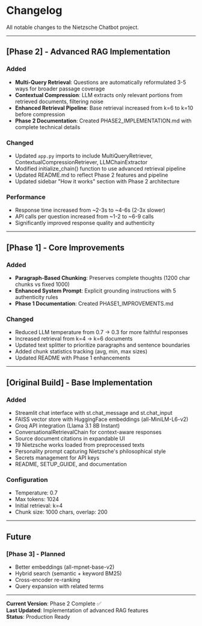 # Changelog

All notable changes to the Nietzsche Chatbot project.

---

## [Phase 2] - Advanced RAG Implementation

### Added
- **Multi-Query Retrieval**: Questions are automatically reformulated 3-5 ways for broader passage coverage
- **Contextual Compression**: LLM extracts only relevant portions from retrieved documents, filtering noise
- **Enhanced Retrieval Pipeline**: Base retrieval increased from k=6 to k=10 before compression
- **Phase 2 Documentation**: Created PHASE2_IMPLEMENTATION.md with complete technical details

### Changed
- Updated `app.py` imports to include MultiQueryRetriever, ContextualCompressionRetriever, LLMChainExtractor
- Modified initialize_chain() function to use advanced retrieval pipeline
- Updated README.md to reflect Phase 2 features and pipeline
- Updated sidebar "How it works" section with Phase 2 architecture

### Performance
- Response time increased from ~2-3s to ~4-6s (2-3x slower)
- API calls per question increased from ~1-2 to ~6-9 calls
- Significantly improved response quality and authenticity

---

## [Phase 1] - Core Improvements

### Added
- **Paragraph-Based Chunking**: Preserves complete thoughts (1200 char chunks vs fixed 1000)
- **Enhanced System Prompt**: Explicit grounding instructions with 5 authenticity rules
- **Phase 1 Documentation**: Created PHASE1_IMPROVEMENTS.md

### Changed
- Reduced LLM temperature from 0.7 → 0.3 for more faithful responses
- Increased retrieval from k=4 → k=6 documents
- Updated text splitter to prioritize paragraphs and sentence boundaries
- Added chunk statistics tracking (avg, min, max sizes)
- Updated README with Phase 1 enhancements

---

## [Original Build] - Base Implementation

### Added
- Streamlit chat interface with st.chat_message and st.chat_input
- FAISS vector store with HuggingFace embeddings (all-MiniLM-L6-v2)
- Groq API integration (Llama 3.1 8B Instant)
- ConversationalRetrievalChain for context-aware responses
- Source document citations in expandable UI
- 19 Nietzsche works loaded from preprocessed texts
- Personality prompt capturing Nietzsche's philosophical style
- Secrets management for API keys
- README, SETUP_GUIDE, and documentation

### Configuration
- Temperature: 0.7
- Max tokens: 1024
- Initial retrieval: k=4
- Chunk size: 1000 chars, overlap: 200

---

## Future

### [Phase 3] - Planned
- Better embeddings (all-mpnet-base-v2)
- Hybrid search (semantic + keyword BM25)
- Cross-encoder re-ranking
- Query expansion with related terms

---

**Current Version**: Phase 2 Complete ✅  
**Last Updated**: Implementation of advanced RAG features  
**Status**: Production Ready

